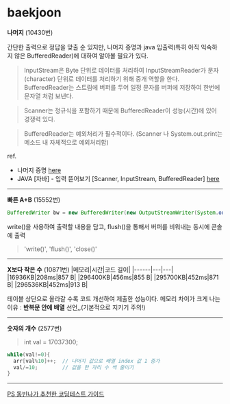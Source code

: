 # baekjoon

**나머지** (10430번)

간단한 출력으로 정답을 맞출 순 있지만, 나머지 증명과 java 입출력(특히 아직 익숙하지 않은 BufferedReader)에 대하여 알아볼 필요가 있다.

> InputStream은 Byte 단위로 데이터를 처리하여 InputStreamReader가 문자(character) 단위로 데이터를 처리하기 위해 중개 역할을 한다. BufferedReader는 스트림에 버퍼를 두어 일정 문자를 버퍼에 저장하여 한번에 문자열 처럼 보낸다. 

> Scanner는 정규식을 포함하기 때문에 BufferedReader이 성능(시간)에 있어 경쟁력 있다.

>BufferedReader는 예외처리가 필수적이다. (Scanner 나 System.out.print는 메소드 내 자체적으로 예외처리함)

ref.
- 나머지 증명  [here](https://st-lab.tistory.com/19)
- JAVA [자바] - 입력 뜯어보기 [Scanner, InputStream, BufferedReader] [here](https://st-lab.tistory.com/41)

<hr>

**빠른 A+B** (15552번)

``` java
BufferedWriter bw = new BufferedWriter(new OutputStreamWriter(System.out));

```

write()을 사용하여 출력할 내용을 담고, flush()을 통해서 버퍼를 비워내는 동시에 콘솔에 출력
>  'write()', 'flush()', 'close()'

<hr>

**X보다 작은 수** (10871번)
|메모리|시간|코드 길이|
|------|---|---|
|16936KB|208ms|857 B|
|296400KB|456ms|855 B|
|295700KB|452ms|871 B|
|296536KB|452ms|913 B|

테이블 상단으로 올라갈 수록 코드 개선하여 제출한 성능이다. 메모리 차이가 크게 나는 이유 : **반복문 안에 배열** 선언,,(기본적으로 지키기 주의!)

<hr>

**숫자의 개수** (2577번)

> int val = 17037300;

``` java
while(val!=0){
  arr[val%10]++;  // 나머지 값으로 배열 index 값 1 증가
  val/=10;        // 값을 한 자리 수 씩 줄이기
}

```

<hr>

[PS 동빈나가 추천한 코딩테스트 가이드](https://merry1031.tistory.com/35)

